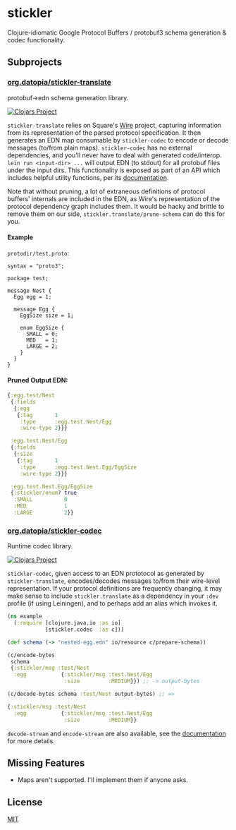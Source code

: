 # stickler

Clojure-idiomatic Google Protocol Buffers / protobuf3 schema generation & codec functionality.

## Subprojects

### [org.datopia/stickler-translate](translate)

protobuf->edn schema generation library.

[![Clojars
Project](http://clojars.org/io.datopia/stickler-translate/latest-version.svg)](http://clojars.org/io.datopia/stickler-translate)

`stickler-translate` relies on Square's [Wire](https://github.com/square/wire)
project, capturing information from its representation of the parsed protocol
specification. It then generates an EDN map consumable by `stickler-codec` to
encode or decode messages (to/from plain maps). `stickler-codec` has no external
dependencies, and you'll never have to deal with generated code/interop. `lein
run <input-dir> ...` will output EDN (to stdout) for all protobuf files under
the input dirs. This functionality is exposed as part of an API which includes
helpful utility functions, per its
[documentation](https://datopia.github.io/stickler/stickler-translate/).

Note that without pruning, a lot of extraneous definitions of protocol buffers'
internals are included in the EDN, as Wire's representation of the protocol
dependency graph includes them.  It would be hacky and brittle to remove them
on our side,  `stickler.translate/prune-schema` can do this for you.

#### Example

`protodir/test.proto`:

```protocol-buffer
syntax = "proto3";

package test;

message Nest {
  Egg egg = 1;

  message Egg {
    EggSize size = 1;

    enum EggSize {
      SMALL = 0;
      MED   = 1;
      LARGE = 2;
    }
  }
}
```

#### Pruned Output EDN:

```clojure
{:egg.test/Nest
 {:fields
  {:egg
   {:tag       1
    :type      :egg.test.Nest/Egg
    :wire-type 2}}}

 :egg.test.Nest/Egg
 {:fields
  {:size
   {:tag       1
    :type      :egg.test.Nest.Egg/EggSize
    :wire-type 2}}}

 :egg.test.Nest.Egg/EggSize
 {:stickler/enum? true
  :SMALL          0
  :MED            1
  :LARGE          2}}
```

### [org.datopia/stickler-codec](codec)

Runtime codec library.

[![Clojars
Project](http://clojars.org/io.datopia/stickler-codec/latest-version.svg)](http://clojars.org/io.datopia/stickler-codec)

`stickler-codec`, given access to an EDN prototocol as generated by
`stickler-translate`, encodes/decodes messages to/from their wire-level
representation. If your protocol definitions are frequently changing, it may
make sense to include `stickler.translate` as a dependency in your `:dev`
profile (if using Leiningen), and to perhaps add an alias which invokes it.

```clojure
(ns example
  (:require [clojure.java.io :as io]
            [stickler.codec  :as c]))

(def schema (-> "nested-egg.edn" io/resource c/prepare-schema))

(c/encode-bytes
 schema
 {:stickler/msg :test/Nest
  :egg           {:stickler/msg :test.Nest/Egg
                  :size         :MEDIUM}}) ;; -> output-bytes

(c/decode-bytes schema :test/Nest output-bytes) ;; =>

{:stickler/msg :test/Nest
  :egg           {:stickler/msg :test.Nest/Egg
                  :size         :MEDIUM}}
```

`decode-stream` and `encode-stream` are also available, see the [documentation](https://datopia.github.io/stickler/stickler-translate/) for more details.

## Missing Features

 * Maps aren't supported.  I'll implement them if anyone asks.

## License

[MIT](LICENSE)
